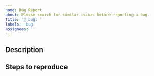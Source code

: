 ```yaml
---
name: Bug Report
about: Please search for similar issues before reporting a bug.
title: '🐛 bug: '
labels: 'bug'
assignees: ''
---
```


## Description

<!-- Provide a clear and concise description of the bug as well as your expected behavior. If necessary, add screenshots and/or logs. -->

## Steps to reproduce

<!-- Explain how to reproduce the bug. Include any relevant details about your environment. -->
